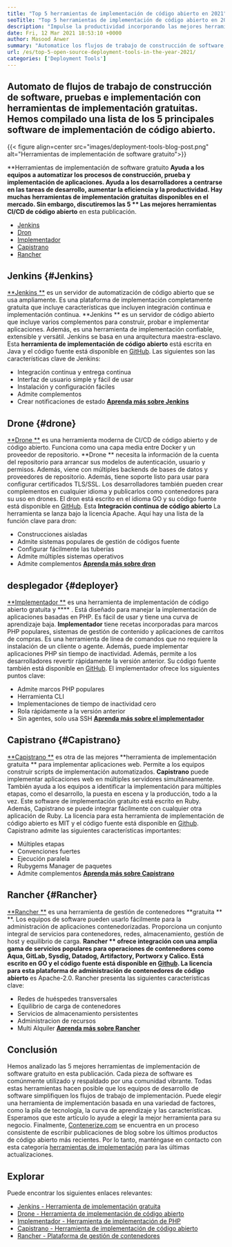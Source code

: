 ```yaml
---
title: "Top 5 herramientas de implementación de código abierto en 2021" 
seoTitle: "Top 5 herramientas de implementación de código abierto en 2021" 
description: "Impulse la productividad incorporando las mejores herramientas de CI/CD de código abierto, que permiten a los equipos automatizar los procesos de construcción, prueba e implementación de software." 
date: Fri, 12 Mar 2021 18:53:10 +0000
author: Masood Anwer
summary: "Automatice los flujos de trabajo de construcción de software, pruebas e implementación con herramientas de implementación gratuitas. Hemos compilado una lista de los 5 principales software de implementación de código abierto." 
url: /es/top-5-open-source-deployment-tools-in-the-year-2021/
categories: ['Deployment Tools']
---
```


## Automato de flujos de trabajo de construcción de software, pruebas e implementación con herramientas de implementación gratuitas. Hemos compilado una lista de los 5 principales software de implementación de código abierto.

{{< figure align=center src="images/deployment-tools-blog-post.png" alt="Herramientas de implementación de software gratuito">}}

**Herramientas de implementación de software gratuito  **Ayuda a los equipos a automatizar los procesos de construcción, prueba y implementación de aplicaciones. Ayuda a los desarrolladores a centrarse en las tareas de desarrollo, aumentar la eficiencia y la productividad. Hay muchas herramientas de implementación gratuitas disponibles en el mercado. Sin embargo, discutiremos las 5 **  Las mejores herramientas CI/CD de código abierto**  en esta publicación.
  * [Jenkins][1]
  * [Dron][2]
  * [Implementador][3]
  * [Capistrano][4]
  * [Rancher][5]

## Jenkins   {#Jenkins}
[**Jenkins **][6] es un servidor de automatización de código abierto que se usa ampliamente. Es una plataforma de implementación completamente gratuita que incluye características que incluyen integración continua e implementación continua.  **Jenkins **  es un servidor de código abierto que incluye varios complementos para construir, probar e implementar aplicaciones. Además, es una herramienta de implementación confiable, extensible y versátil. Jenkins se basa en una arquitectura maestra-esclavo. Esta  **herramienta de implementación de código abierto**   está escrita en Java y el código fuente está disponible en [GitHub][7].
Las siguientes son las características clave de Jenkins:
  * Integración continua y entrega continua
  * Interfaz de usuario simple y fácil de usar
  * Instalación y configuración fáciles
  * Admite complementos
  * Crear notificaciones de estado
[**Aprenda más sobre Jenkins** ][8]

## Drone   {#drone}
[**Drone **][9] es una herramienta moderna de CI/CD de código abierto y de código abierto. Funciona como una capa media entre Docker y un proveedor de repositorio.  **Drone **  necesita la información de la cuenta del repositorio para arrancar sus modelos de autenticación, usuario y permisos. Además, viene con múltiples backends de bases de datos y proveedores de repositorio. Además, tiene soporte listo para usar para configurar certificados TLS/SSL. Los desarrolladores también pueden crear complementos en cualquier idioma y publicarlos como contenedores para su uso en drones. El dron está escrito en el idioma GO y su código fuente está disponible en [GitHub][10]. Esta  **Integración continua de código abierto**   La herramienta se lanza bajo la licencia Apache.
Aquí hay una lista de la función clave para dron:
  * Construcciones aisladas
  * Admite sistemas populares de gestión de códigos fuente
  * Configurar fácilmente las tuberías
  * Admite múltiples sistemas operativos
  * Admite complementos
[**Aprenda más sobre dron** ][11]

## desplegador   {#deployer}
[**Implementador **][12] es una herramienta de implementación de código abierto gratuita y  **** . Está diseñado para manejar la implementación de aplicaciones basadas en PHP. Es fácil de usar y tiene una curva de aprendizaje baja.  **Implementador**   tiene recetas incorporadas para marcos PHP populares, sistemas de gestión de contenido y aplicaciones de carritos de compras. Es una herramienta de línea de comandos que no requiere la instalación de un cliente o agente. Además, puede implementar aplicaciones PHP sin tiempo de inactividad. Además, permite a los desarrolladores revertir rápidamente la versión anterior. Su código fuente también está disponible en [GitHub][13].
El implementador ofrece los siguientes puntos clave:
  * Admite marcos PHP populares
  * Herramienta CLI
  * Implementaciones de tiempo de inactividad cero
  * Rola rápidamente a la versión anterior
  * Sin agentes, solo usa SSH
[**Aprenda más sobre el implementador** ][14]

## Capistrano   {#Capistrano}
[**Capistrano **][15] es otra de las mejores  **herramienta de implementación gratuita **  para implementar aplicaciones web. Permite a los equipos construir scripts de implementación automatizados.  **Capistrano**   puede implementar aplicaciones web en múltiples servidores simultáneamente. También ayuda a los equipos a identificar la implementación para múltiples etapas, como el desarrollo, la puesta en escena y la producción, todo a la vez. Este software de implementación gratuito está escrito en Ruby. Además, Capistrano se puede integrar fácilmente con cualquier otra aplicación de Ruby. La licencia para esta herramienta de implementación de código abierto es MIT y el código fuente está disponible en [Github][16].
Capistrano admite las siguientes características importantes:
  * Múltiples etapas
  * Convenciones fuertes
  * Ejecución paralela
  * Rubygems Manager de paquetes
  * Admite complementos
[**Aprenda más sobre Capistrano** ][17]

## Rancher   {#Rancher}
[**Rancher **][18] es una herramienta de gestión de contenedores  **gratuita **  **. Los equipos de software pueden usarlo fácilmente para la administración de aplicaciones contenedorizadas. Proporciona un conjunto integral de servicios para contenedores, redes, almacenamiento, gestión de host y equilibrio de carga.  **Rancher **  ofrece integración con una amplia gama de servicios populares para operaciones de contenedores como Aqua, GitLab, Sysdig, Datadog, Artifactory, Portworx y Calico. Está escrito en GO y el código fuente está disponible en [Github][19]. La licencia para esta plataforma de administración de contenedores de código abierto**  es Apache-2.0.
Rancher presenta las siguientes características clave:
  * Redes de huéspedes transversales
  * Equilibrio de carga de contenedores
  * Servicios de almacenamiento persistentes
  * Administracion de recursos
  * Multi Alquiler
[**Aprenda más sobre Rancher** ][20]

## Conclusión
Hemos analizado las 5 mejores herramientas de implementación de software gratuito en esta publicación. Cada pieza de software es comúnmente utilizado y respaldado por una comunidad vibrante. Todas estas herramientas hacen posible que los equipos de desarrollo de software simplifiquen los flujos de trabajo de implementación. Puede elegir una herramienta de implementación basada en una variedad de factores, como la pila de tecnología, la curva de aprendizaje y las características. Esperamos que este artículo lo ayude a elegir la mejor herramienta para su negocio.
Finalmente, [Contenerize.com][21] se encuentra en un proceso consistente de escribir publicaciones de blog sobre los últimos productos de código abierto más recientes. Por lo tanto, manténgase en contacto con esta categoría [herramientas de implementación][22] para las últimas actualizaciones.

## Explorar
Puede encontrar los siguientes enlaces relevantes:
  * [Jenkins - Herramienta de implementación gratuita][6]
  * [Drone - Herramienta de implementación de código abierto][9]
  * [Implementador - Herramienta de implementación de PHP][12]
  * [Capistrano - Herramienta de implementación de código abierto][15]
  * [Rancher - Plataforma de gestión de contenedores][18]

  
[1]: #Jenkins
[2]: #Drone
[3]: #Deployer
[4]: #Capistrano
[5]: #Rancher
[6]: https://products.containerize.com/deployment-tools/jenkins
[7]: https://github.com/jenkinsci/jenkins
[8]: https://www.jenkins.io
[9]: https://products.containerize.com/deployment-tools/drone
[10]: https://github.com/drone/drone
[11]: https://www.drone.io
[12]: https://products.containerize.com/deployment-tools/deployer
[13]: https://github.com/deployphp/deployer
[14]: https://deployer.org
[15]: https://products.containerize.com/deployment-tools/capistrano
[16]: https://github.com/capistrano/capistrano
[17]: https://capistranorb.com
[18]: https://products.containerize.com/deployment-tools/rancher
[19]: https://github.com/rancher/rancher
[20]: https://rancher.com
[21]: https://containerize.com
[22]: https://blog.containerize.com/category/deployment-tools/
